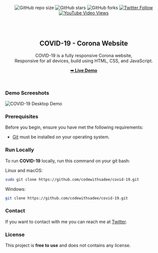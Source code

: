 <div align="center">
  
  ![GitHub repo size](https://img.shields.io/github/repo-size/codewithsadee/covid-19)
  ![GitHub stars](https://img.shields.io/github/stars/codewithsadee/covid-19?style=social)
  ![GitHub forks](https://img.shields.io/github/forks/codewithsadee/covid-19?style=social)
[![Twitter Follow](https://img.shields.io/twitter/follow/codewithsadee_?style=social)](https://twitter.com/intent/follow?screen_name=codewithsadee_)
  [![YouTube Video Views](https://img.shields.io/youtube/views/Zd17bkkJyww?style=social)](https://youtu.be/Zd17bkkJyww)

  <br />
  <br />

  <h2 align="center">COVID-19 - Corona Website</h2>

  COVID-19 is a fully responsive Corona website, <br />Responsive for all devices, build using HTML, CSS, and JavaScript.

  <a href="https://codewithsadee.github.io/covid-19/"><strong>➥ Live Demo</strong></a>

</div>

<br />

### Demo Screeshots

![COVID-19 Desktop Demo](./readme-images/desktop.png "Desktop Demo")

### Prerequisites

Before you begin, ensure you have met the following requirements:

* [Git](https://git-scm.com/downloads "Download Git") must be installed on your operating system.

### Run Locally

To run **COVID-19** locally, run this command on your git bash:

Linux and macOS:

```bash
sudo git clone https://github.com/codewithsadee/covid-19.git
```

Windows:

```bash
git clone https://github.com/codewithsadee/covid-19.git
```

### Contact

If you want to contact with me you can reach me at [Twitter](https://www.twitter.com/codewithsadee).

### License

This project is **free to use** and does not contains any license.
